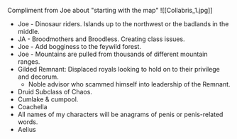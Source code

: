 Compliment from Joe about "starting with the map"
![[Collabris_1.jpg]]
- Joe - Dinosaur riders. Islands up to the northwest or the badlands in the middle.
- JA - Broodmothers and Broodless. Creating class issues.
- Joe - Add bogginess to the feywild forest.
- Joe - Mountains are pulled from thousands of different mountain ranges.
- Gilded Remnant: Displaced royals looking to hold on to their privilege and decorum.
	- Noble advisor who scammed himself into leadership of the Remnant.
- Druid Subclass of Chaos.
- Cumlake & cumpool.
- Coachella
- All names of my characters will be anagrams of penis or penis-related words.
- Aelius